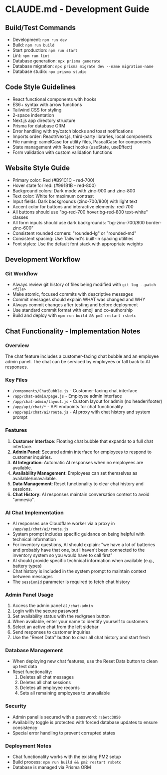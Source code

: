 # CLAUDE.md - Development Guide

## Build/Test Commands
- Development: `npm run dev`
- Build: `npm run build`
- Start production: `npm run start`
- Lint: `npm run lint`
- Database generation: `npx prisma generate`
- Database migration: `npx prisma migrate dev --name migration-name`
- Database studio: `npx prisma studio`

## Code Style Guidelines
- React functional components with hooks
- ES6+ syntax with arrow functions
- Tailwind CSS for styling
- 2-space indentation
- Next.js app directory structure
- Prisma for database ORM
- Error handling with try/catch blocks and toast notifications
- Imports order: React/Next.js, third-party libraries, local components
- File naming: camelCase for utility files, PascalCase for components
- State management with React hooks (useState, useEffect)
- Form validation with custom validation functions

## Website Style Guide
- Primary color: Red (#B91C1C - red-700)
- Hover state for red: (#991B1B - red-800)
- Background colors: Dark mode with zinc-900 and zinc-800
- Text color: White for maximum contrast
- Input fields: Dark backgrounds (zinc-700/800) with light text
- Accent color for buttons and interactive elements: red-700
- All buttons should use "bg-red-700 hover:bg-red-800 text-white" classes
- All form inputs should use dark backgrounds: "bg-zinc-700/800 border-zinc-600"
- Consistent rounded corners: "rounded-lg" or "rounded-md"
- Consistent spacing: Use Tailwind's built-in spacing utilities
- Font styles: Use the default font stack with appropriate weights

## Development Workflow

### Git Workflow
- Always review git history of files being modified with `git log --patch <file>`
- Make atomic, focused commits with descriptive messages
- Commit messages should explain WHAT was changed and WHY
- Always commit changes after testing and before deployment
- Use standard commit format with emoji and co-authorship
- Build and deploy with `npm run build && pm2 restart rsbetc`

## Chat Functionality - Implementation Notes

### Overview
The chat feature includes a customer-facing chat bubble and an employee admin panel. The chat can be serviced by employees or fall back to AI responses.

### Key Files
- `/components/ChatBubble.js` - Customer-facing chat interface
- `/app/chat-admin/page.js` - Employee admin interface
- `/app/chat-admin/layout.js` - Custom layout for admin (no header/footer)
- `/app/api/chat/*` - API endpoints for chat functionality
- `/app/api/chat/ai/route.js` - AI proxy with chat history and system prompt

### Features
1. **Customer Interface**: Floating chat bubble that expands to a full chat interface.
2. **Admin Panel**: Secured admin interface for employees to respond to customer inquiries.
3. **AI Integration**: Automatic AI responses when no employees are available.
4. **Availability Management**: Employees can set themselves as available/unavailable.
5. **Data Management**: Reset functionality to clear chat history and sessions.
6. **Chat History**: AI responses maintain conversation context to avoid "amnesia".

### AI Chat Implementation
- AI responses use Cloudflare worker via a proxy in `/app/api/chat/ai/route.js`
- System prompt includes specific guidance on being helpful with technical information
- For inventory questions, AI should explain: "we have a lot of batteries and probably have that one, but I haven't been connected to the inventory system so you would have to call first"
- AI should provide specific technical information when available (e.g., battery types)
- Chat history is included in the system prompt to maintain context between messages
- The `sessionId` parameter is required to fetch chat history

### Admin Panel Usage
1. Access the admin panel at `/chat-admin`
2. Login with the secure password
3. Set availability status with the red/green button
4. When available, enter your name to identify yourself to customers
5. Select an active chat from the left sidebar
6. Send responses to customer inquiries
7. Use the "Reset Data" button to clear all chat history and start fresh

### Database Management
- When deploying new chat features, use the Reset Data button to clean up test data
- Reset functionality:
  1. Deletes all chat messages
  2. Deletes all chat sessions
  3. Deletes all employee records
  4. Sets all remaining employees to unavailable

### Security 
- Admin panel is secured with a password: `rsbetc3850`
- Availability toggle is protected with forced database updates to ensure consistency
- Special error handling to prevent corrupted states

### Deployment Notes
- Chat functionality works with the existing PM2 setup
- Build process: `npm run build && pm2 restart rsbetc`
- Database is managed via Prisma ORM